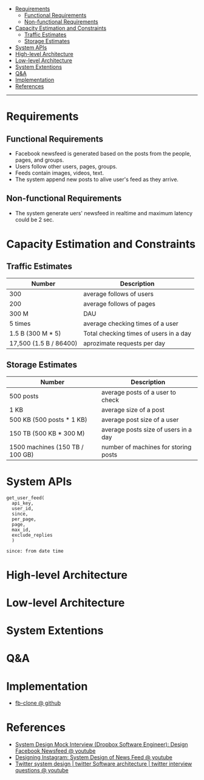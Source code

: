 - [Requirements](#requirements)
  - [Functional Requirements](#functional-requirements)
  - [Non-functional Requirements](#non-functional-requirements)
- [Capacity Estimation and Constraints](#capacity-estimation-and-constraints)
  - [Traffic Estimates](#traffic-estimates)
  - [Storage Estimates](#storage-estimates)
- [System APIs](#system-apis)
- [High-level Architecture](#high-level-architecture)
- [Low-level Architecture](#low-level-architecture)
- [System Extentions](#system-extentions)
- [Q&A](#qa)
- [Implementation](#implementation)
- [References](#references)

-----

# Requirements

## Functional Requirements

* Facebook newsfeed is generated based on the posts from the people, pages, and groups.
* Users follow other users, pages, groups.
* Feeds contain images, videos, text.
* The system append new posts to alive user's feed as they arrive.

## Non-functional Requirements

* The system generate uers' newsfeed in realtime and maximum latency could be 2 sec.

# Capacity Estimation and Constraints

## Traffic Estimates

| Number                                       | Description      |
| -------------------------------------------- | ---------------- |
| 300   | average follows of users |
| 200 | average follows of pages |
| 300 M | DAU |
| 5 times | average checking times of a user |
| 1.5 B (300 M * 5) | Total checking times of users in a day |
| 17,500 (1.5 B / 86400) | aprozimate requests per day |

## Storage Estimates

| Number                                       | Description      |
| -------------------------------------------- | ---------------- |
| 500 posts   | average posts of a user to check |
| 1 KB | average size of a post |
| 500 KB (500 posts * 1 KB) | average post size of a user |
| 150 TB (500 KB * 300 M) | average posts size of users in a day |
| 1500 machines (150 TB / 100 GB) | number of machines for storing posts |

# System APIs

```
get_user_feed(
  api_key,
  user_id,
  since,
  per_page,
  page,
  max_id,
  exclude_replies
  )

since: from date time

```

# High-level Architecture

# Low-level Architecture

# System Extentions

# Q&A

# Implementation

* [fb-clone @ github](https://github.com/rOluochKe/fb-clone)

# References

* [System Design Mock Interview (Dropbox Software Engineer): Design Facebook Newsfeed @ youtube](https://www.youtube.com/watch?v=PDWD6IqU_nQ)
* [Designing Instagram: System Design of News Feed @ youtube](https://www.youtube.com/watch?v=QmX2NPkJTKg)
* [Twitter system design | twitter Software architecture | twitter interview questions @ youtube](https://www.youtube.com/watch?v=wYk0xPP_P_8)
